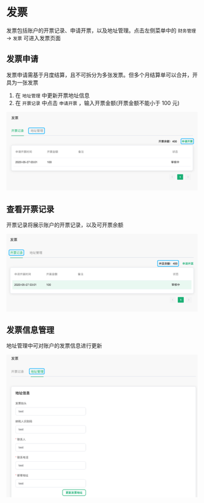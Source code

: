 # 发票

发票包括账户的开票记录、申请开票，以及地址管理。点击左侧菜单中的 `财务管理` -> `发票` 可进入发票页面



## 发票申请

发票申请需基于月度结算，且不可拆分为多张发票。但多个月结算单可以合并，开具为一张发票

1. 在 `地址管理` 中更新开票地址信息
2. 在 `开票记录` 中点击 `申请开票` ，输入开票金额(开票金额不能小于 100 元)

![invoices-create](./_assets/invoices-create.png)



## 查看开票记录

开票记录将展示账户的开票记录，以及可开票余额

![invoices](./_assets/invoices.png)



## 发票信息管理

地址管理中可对账户的发票信息进行更新

![invoices-profile](./_assets/invoices-profile.png)



